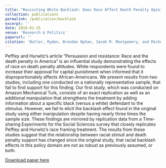 ```yaml
---
title: "Revisiting White Backlash: Does Race Affect Death Penalty Opinion?"
collection: publications
permalink: /publication/backlash
excerpt: ''
date: 2018-01-25
venue: 'Research & Politics'
paperurl: ''
citation: 'Butler, Ryden, Brendan Nyhan, Jacob M. Montgomery, and Michelle Torres. 2018. “Revisiting White Backlash: Does Race Affect Death Penalty Opinion?” Research & Politics 5(1).'
---
```

Peffley and Hurwitz’s article “Persuasion and resistance: Race and the death penalty in America” is an influential study demonstrating the effects of race on death penalty attitudes. White respondents were found to increase their approval for capital punishment when informed that it disproportionately affects African-Americans. We present results from two studies, including one conducted on a nationally representative sample, that fail to find support for this finding. Our first study, which was conducted on Amazon Mechanical Turk, consists of an exact replication as well as an additional manipulation that strengthens the treatment by adding information about a specific black (versus a white) defendant to the stimulus. However, we fail to elicit the backlash effect found in the original study using either manipulation despite having nearly three times the sample size. These findings are mirrored by replication data from a Time-sharing Experiments for the Social Sciences survey that closely replicates Peffley and Hurwitz’s race framing treatment. The results from these studies suggest that the relationship between racial stimuli and death penalty support has changed since the original study, that racial backlash effects in this policy domain are not as robust as previously assumed, or both.

[Download paper here](http://rydenbutler.github.io/files/backlash.pdf)